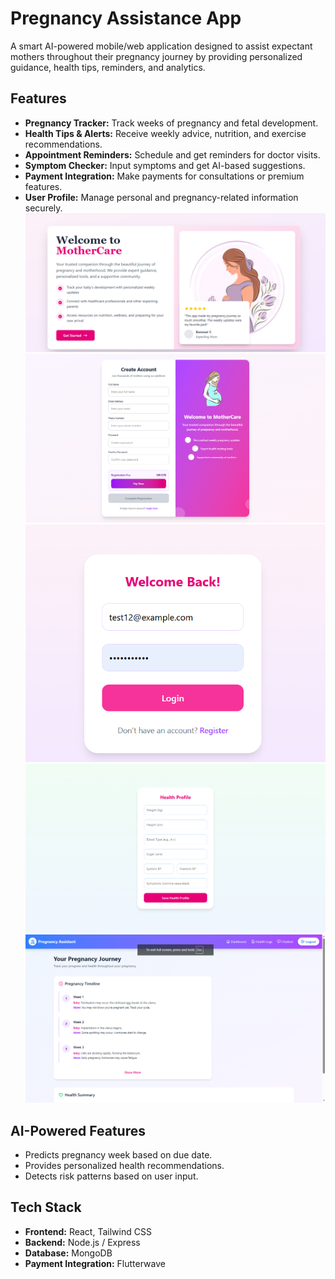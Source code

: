# Pregnancy Assistance App

A smart AI-powered mobile/web application designed to assist expectant mothers throughout their pregnancy journey by providing personalized guidance, health tips, reminders, and analytics.

## Features

- **Pregnancy Tracker:** Track weeks of pregnancy and fetal development.
- **Health Tips & Alerts:** Receive weekly advice, nutrition, and exercise recommendations.
- **Appointment Reminders:** Schedule and get reminders for doctor visits.
- **Symptom Checker:** Input symptoms and get AI-based suggestions.
- **Payment Integration:** Make payments for consultations or premium features.
- **User Profile:** Manage personal and pregnancy-related information securely.
  ![image alt](https://github.com/dagmawitbekele/dagibeke/blob/e6a5270d87de4a3dba45a939de2a9ab0da40f53a/client/src/assets/screenshots/Screenshot%20(34).png)
  ![image alt](https://github.com/dagmawitbekele/dagibeke/blob/6e1a241ec19e54a535529ea5f20c15cb0d037aae/client/src/assets/screenshots/Screenshot%20(33).png)
  ![image alt](https://github.com/dagmawitbekele/dagibeke/blob/6e1a241ec19e54a535529ea5f20c15cb0d037aae/client/src/assets/screenshots/Screenshot%20(35).png)
  ![image alt](https://github.com/dagmawitbekele/dagibeke/blob/6e1a241ec19e54a535529ea5f20c15cb0d037aae/client/src/assets/screenshots/Screenshot%20(36).png)
  ![image alt](https://github.com/dagmawitbekele/dagibeke/blob/6e1a241ec19e54a535529ea5f20c15cb0d037aae/client/src/assets/screenshots/Screenshot%20(38).png)

## AI-Powered Features

- Predicts pregnancy week based on due date.
- Provides personalized health recommendations.
- Detects risk patterns based on user input.

## Tech Stack

- **Frontend:** React, Tailwind CSS
- **Backend:** Node.js / Express
- **Database:** MongoDB
- **Payment Integration:** Flutterwave

